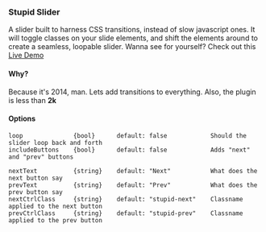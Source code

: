 ### Stupid Slider
A slider built to harness CSS transitions, instead of slow javascript ones. It will toggle classes on your slide elements, and shift the elements around to create a seamless, loopable slider. Wanna see for yourself? Check out this [Live Demo](http://mattgoucher.com/jquery.stupid-slider/)

#### Why?
Because it's 2014, man. Lets add transitions to everything. Also, the plugin is less than **2k**

#### Options

    loop              {bool}      default: false            Should the slider loop back and forth
    includeButtons    {bool}      default: false            Adds "next" and "prev" buttons
        
    nextText          {string}    default: "Next"           What does the next button say
    prevText          {string}    default: "Prev"           What does the prev button say
    nextCtrlClass     {string}    default: "stupid-next"    Classname applied to the next button
    prevCtrlClass     {string}    default: "stupid-prev"    Classname applied to the prev button
